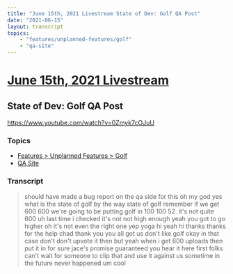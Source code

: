 ```yaml
---
title: "June 15th, 2021 Livestream State of Dev: Golf QA Post"
date: "2021-06-15"
layout: transcript
topics:
    - "features/unplanned-features/golf"
    - "qa-site"
---
```

# [June 15th, 2021 Livestream](../2021-06-15.md)
## State of Dev: Golf QA Post
https://www.youtube.com/watch?v=0Zmyk7cOJuU

### Topics
* [Features > Unplanned Features > Golf](../topics/features/unplanned-features/golf.md)
* [QA Site](../topics/qa-site.md)

### Transcript

> should have made a bug report on the qa side for this oh my god yes what is the state of golf by the way state of golf remember if we get 600 600 we're going to be putting golf in 100 100 52. it's not quite 600 uh last time i checked it's not not high enough yeah you got to go higher oh it's not even the right one yep yoga hi yeah hi thanks thanks for the help chad thank you you all got us don't like golf okay in that case don't don't upvote it then but yeah when i get 600 uploads then put it in for sure jace's promise guaranteed you hear it here first folks can't wait for someone to clip that and use it against us sometime in the future never happened um cool
